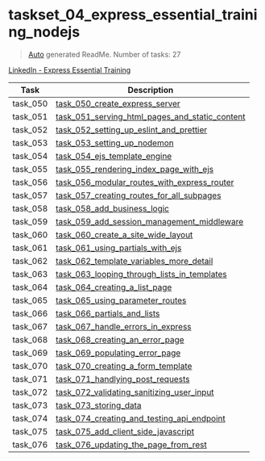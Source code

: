 # taskset_04_express_essential_training_nodejs

> [Auto](https://github.com/codeaprendiz/learn_fullstack/blob/main/home/php/intermediate/taskset_intermediate_php/task_004_createGlobalMarkdownTable/generate-readme.php) generated ReadMe. Number of tasks: 27

[LinkedIn - Express Essential Training](https://www.linkedin.com/learning/express-essential-training-14539342)

| Task     | Description                                                                                                                                   |
|----------|-----------------------------------------------------------------------------------------------------------------------------------------------|
| task_050 | [task_050_create_express_server](taskset_04_express_essential_training_nodejs/task_050_create_express_server)                                 |
| task_051 | [task_051_serving_html_pages_and_static_content](taskset_04_express_essential_training_nodejs/task_051_serving_html_pages_and_static_content) |
| task_052 | [task_052_setting_up_eslint_and_prettier](taskset_04_express_essential_training_nodejs/task_052_setting_up_eslint_and_prettier)               |
| task_053 | [task_053_setting_up_nodemon](taskset_04_express_essential_training_nodejs/task_053_setting_up_nodemon)                                       |
| task_054 | [task_054_ejs_template_engine](taskset_04_express_essential_training_nodejs/task_054_ejs_template_engine)                                     |
| task_055 | [task_055_rendering_index_page_with_ejs](taskset_04_express_essential_training_nodejs/task_055_rendering_index_page_with_ejs)                 |
| task_056 | [task_056_modular_routes_with_express_router](taskset_04_express_essential_training_nodejs/task_056_modular_routes_with_express_router)       |
| task_057 | [task_057_creating_routes_for_all_subpages](taskset_04_express_essential_training_nodejs/task_057_creating_routes_for_all_subpages)           |
| task_058 | [task_058_add_business_logic](taskset_04_express_essential_training_nodejs/task_058_add_business_logic)                                       |
| task_059 | [task_059_add_session_management_middleware](taskset_04_express_essential_training_nodejs/task_059_add_session_management_middleware)         |
| task_060 | [task_060_create_a_site_wide_layout](taskset_04_express_essential_training_nodejs/task_060_create_a_site_wide_layout)                         |
| task_061 | [task_061_using_partials_with_ejs](taskset_04_express_essential_training_nodejs/task_061_using_partials_with_ejs)                             |
| task_062 | [task_062_template_variables_more_detail](taskset_04_express_essential_training_nodejs/task_062_template_variables_more_detail)               |
| task_063 | [task_063_looping_through_lists_in_templates](taskset_04_express_essential_training_nodejs/task_063_looping_through_lists_in_templates)       |
| task_064 | [task_064_creating_a_list_page](taskset_04_express_essential_training_nodejs/task_064_creating_a_list_page)                                   |
| task_065 | [task_065_using_parameter_routes](taskset_04_express_essential_training_nodejs/task_065_using_parameter_routes)                               |
| task_066 | [task_066_partials_and_lists](taskset_04_express_essential_training_nodejs/task_066_partials_and_lists)                                       |
| task_067 | [task_067_handle_errors_in_express](taskset_04_express_essential_training_nodejs/task_067_handle_errors_in_express)                           |
| task_068 | [task_068_creating_an_error_page](taskset_04_express_essential_training_nodejs/task_068_creating_an_error_page)                               |
| task_069 | [task_069_populating_error_page](taskset_04_express_essential_training_nodejs/task_069_populating_error_page)                                 |
| task_070 | [task_070_creating_a_form_template](taskset_04_express_essential_training_nodejs/task_070_creating_a_form_template)                           |
| task_071 | [task_071_handlying_post_requests](taskset_04_express_essential_training_nodejs/task_071_handlying_post_requests)                             |
| task_072 | [task_072_validating_sanitizing_user_input](taskset_04_express_essential_training_nodejs/task_072_validating_sanitizing_user_input)           |
| task_073 | [task_073_storing_data](taskset_04_express_essential_training_nodejs/task_073_storing_data)                                                   |
| task_074 | [task_074_creating_and_testing_api_endpoint](taskset_04_express_essential_training_nodejs/task_074_creating_and_testing_api_endpoint)         |
| task_075 | [task_075_add_client_side_javascript](taskset_04_express_essential_training_nodejs/task_075_add_client_side_javascript)                       |
| task_076 | [task_076_updating_the_page_from_rest](taskset_04_express_essential_training_nodejs/task_076_updating_the_page_from_rest)                     |
